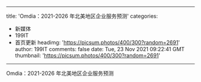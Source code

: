 
---
title: 'Omdia：2021-2026 年北美地区企业服务预测'
categories: 
 - 新媒体
 - 199IT
 - 首页更新
headimg: 'https://picsum.photos/400/300?random=2691'
author: 199IT
comments: false
date: Tue, 23 Nov 2021 09:22:41 GMT
thumbnail: 'https://picsum.photos/400/300?random=2691'
---

<div>   
Omdia：2021-2026 年北美地区企业服务预测  
</div>
            